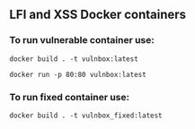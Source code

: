 
## LFI and XSS Docker containers

### To run vulnerable container use:

`docker build . -t vulnbox:latest`

`docker run -p 80:80 vulnbox:latest`

### To run fixed container use:

`docker build . -t vulnbox_fixed:latest`
